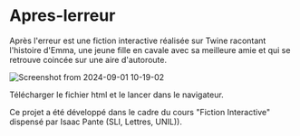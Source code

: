 # Apres-lerreur

Après l'erreur est une fiction interactive réalisée sur Twine racontant l'histoire d'Emma, une jeune fille en cavale avec sa meilleure amie et qui se retrouve coincée sur une aire d'autoroute.

![Screenshot from 2024-09-01 10-19-02](https://github.com/user-attachments/assets/40a529a6-4e9e-4d90-b9b3-9eec006c7362)

Télécharger le fichier html et le lancer dans le navigateur.

Ce projet a été développé dans le cadre du cours "Fiction Interactive" dispensé par Isaac Pante (SLI, Lettres, UNIL)).
